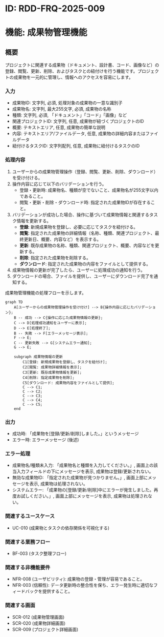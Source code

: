 # ID: RDD-FRQ-2025-009

# 機能: 成果物管理機能

## 概要

プロジェクトに関連する成果物（ドキュメント、設計書、コード、画像など）の登録、閲覧、更新、削除、およびタスクとの紐付けを行う機能です。プロジェクトの成果物を一元的に管理し、情報へのアクセスを容易にします。

### 入力

- 成果物ID: 文字列, 必須, 処理対象の成果物の一意な識別子
- 成果物名: 文字列, 最大255文字, 必須, 成果物の名称
- 種類: 文字列, 必須, 「ドキュメント」「コード」「画像」など
- 関連プロジェクトID: 文字列, 任意, 成果物が紐づくプロジェクトのID
- 概要: テキストエリア, 任意, 成果物の簡単な説明
- 内容: テキストエリア/ファイルデータ, 任意, 成果物の詳細内容またはファイルデータ
- 紐付けるタスクID: 文字列配列, 任意, 成果物に紐付けるタスクのID

### 処理内容

1. ユーザーからの成果物管理操作（登録、閲覧、更新、削除、ダウンロード）を受け付ける。
1. 操作内容に応じて以下のバリデーションを行う。
   - 登録・更新時: 成果物名、種類が空でないこと、成果物名が255文字以内であること。
   - 閲覧・更新・削除・ダウンロード時: 指定された成果物IDが存在すること。
1. バリデーションが成功した場合、操作に基づいて成果物情報と関連するタスク情報を更新する。
   - **登録**: 新規成果物を登録し、必要に応じてタスクを紐付ける。
   - **閲覧**: 指定された成果物の詳細情報（名称、種類、関連プロジェクト、最終更新日、概要、内容など）を表示する。
   - **更新**: 既存成果物の名称、種類、関連プロジェクト、概要、内容などを更新する。
   - **削除**: 指定された成果物を削除する。
   - **ダウンロード**: 指定された成果物の内容をファイルとして提供する。
1. 成果物情報の更新が完了したら、ユーザーに処理成功の通知を行う。
1. ダウンロードの場合、ファイルを提供し、ユーザーにダウンロード完了を通知する。

成果物管理機能の処理フローを示します。

```mermaid
graph TD
    A[ユーザーからの成果物管理操作を受け付け] --> B{操作内容に応じたバリデーション};
    B -- 成功 --> C{操作に応じた成果物情報の更新};
    C --> D[処理成功通知をユーザーに表示];
    D --> E[処理終了];
    B -- 失敗 --> F[エラーメッセージ表示];
    F --> E;
    C -- 更新失敗 --> G[システムエラー通知];
    G --> E;

    subgraph 成果物情報の更新
        C1[登録: 新規成果物を登録し、タスクを紐付け];
        C2[閲覧: 成果物詳細情報を表示];
        C3[更新: 既存成果物情報を更新];
        C4[削除: 指定成果物を削除];
        C5[ダウンロード: 成果物内容をファイルとして提供];
        C --> C1;
        C --> C2;
        C --> C3;
        C --> C4;
        C --> C5;
    end
```

### 出力

- 成功時: 「成果物を[登録/更新/削除]しました。」というメッセージ
- エラー時: エラーメッセージ (後述)

### エラー処理

- 成果物名/種類未入力: 「成果物名と種類を入力してください。」, 画面上の該当入力フィールドの下にメッセージを表示, 成果物は登録/更新されない。
- 無効な成果物ID: 「指定された成果物が見つかりません。」, 画面上部にメッセージを表示, 成果物は処理されない。
- システムエラー: 「成果物の[登録/更新/削除]中にエラーが発生しました。再度お試しください。」, 画面上部にメッセージを表示, 成果物は処理されない。

### 関連するユースケース

- UC-010 (成果物とタスクの依存関係を可視化する)

### 関連する業務フロー

- BF-003 (タスク整理フロー)

### 関連する非機能要件

- NFR-008 (ユーザビリティ): 成果物の登録・管理が容易であること。
- NFR-003
  (信頼性): データ更新時の整合性を保ち、エラー発生時に適切なフィードバックを提供すること。

### 関連する画面

- SCR-012 (成果物管理画面)
- SCR-020 (成果物詳細画面)
- SCR-009 (プロジェクト詳細画面)
